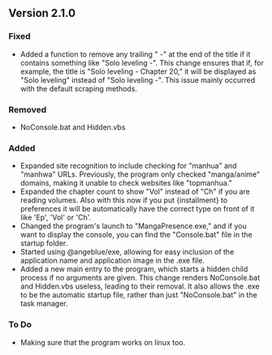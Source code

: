 ## Version 2.1.0

### Fixed
- Added a function to remove any trailing " -" at the end of the title if it contains something like "Solo leveling -". This change ensures that if, for example, the title is "Solo leveling - Chapter 20," it will be displayed as "Solo leveling" instead of "Solo leveling -". This issue mainly occurred with the default scraping methods.


### Removed
- NoConsole.bat and Hidden.vbs

### Added
- Expanded site recognition to include checking for "manhua" and "manhwa" URLs. Previously, the program only checked "manga/anime" domains, making it unable to check websites like "topmanhua."
- Expanded the chapter count to show "Vol" instead of "Ch" if you are reading volumes. Also with this now if you put {installment} to preferences it will be automatically have the correct type on front of it like 'Ep', 'Vol' or 'Ch'.
- Changed the program's launch to "MangaPresence.exe," and if you want to display the console, you can find the "Console.bat" file in the startup folder.
- Started using @angeblue/exe, allowing for easy inclusion of the application name and application image in the .exe file.
- Added a new main entry to the program, which starts a hidden child process if no arguments are given. This change renders NoConsole.bat and Hidden.vbs useless, leading to their removal. It also allows the .exe to be the automatic startup file, rather than just "NoConsole.bat" in the task manager.

### To Do
- Making sure that the program works on linux too.

